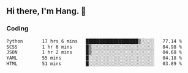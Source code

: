 ## Hi there, I'm Hang. 👋

### Coding

<!--START_SECTION:waka-->

```txt
Python       17 hrs 6 mins   ███████████████████▒░░░░░   77.14 %
SCSS         1 hr 6 mins     █▒░░░░░░░░░░░░░░░░░░░░░░░   04.98 %
JSON         1 hr 2 mins     █▒░░░░░░░░░░░░░░░░░░░░░░░   04.68 %
YAML         55 mins         █░░░░░░░░░░░░░░░░░░░░░░░░   04.18 %
HTML         51 mins         █░░░░░░░░░░░░░░░░░░░░░░░░   03.89 %
```

<!--END_SECTION:waka-->
